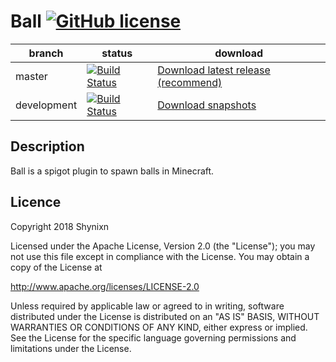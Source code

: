 # Ball [![GitHub license](https://img.shields.io/badge/license-Apache%20License%202.0-blue.svg)](https://raw.githubusercontent.com/Shynixn/PetBlocks/master/LICENSE)

| branch        | status        | download      |
| ------------- | --------------| --------------| 
| master        | [![Build Status](https://travis-ci.org/Shynixn/Ball.svg?branch=master)](https://travis-ci.org/Shynixn/Ball) |[Download latest release (recommend)](https://github.com/Shynixn/Ball/releases)|
| development   | [![Build Status](https://travis-ci.org/Shynixn/Ball.svg?branch=development)](https://travis-ci.org/Shynixn/Ball) | [Download snapshots](https://oss.sonatype.org/content/repositories/snapshots/com/github/shynixn/ball/ball-bukkit-plugin/) |

## Description

Ball is a spigot plugin to spawn balls in Minecraft.

## Licence

Copyright 2018 Shynixn

Licensed under the Apache License, Version 2.0 (the "License");
you may not use this file except in compliance with the License.
You may obtain a copy of the License at

   http://www.apache.org/licenses/LICENSE-2.0

Unless required by applicable law or agreed to in writing, software
distributed under the License is distributed on an "AS IS" BASIS,
WITHOUT WARRANTIES OR CONDITIONS OF ANY KIND, either express or implied.
See the License for the specific language governing permissions and
limitations under the License.
